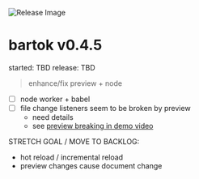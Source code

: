 ![Release Image](https://user-images.githubusercontent.com/1816471/115645234-02556880-a2ee-11eb-9e7d-e5c434632cf2.png)

# bartok v0.4.5
started: TBD
release: TBD

> enhance/fix preview + node

- [ ] node worker + babel
- [ ] file change listeners seem to be broken by preview
	- need details
	- see [preview breaking in demo video](https://youtu.be/7T-L-MBFoE4?t=512)

STRETCH GOAL / MOVE TO BACKLOG:

- hot reload / incremental reload
- preview changes cause document change
